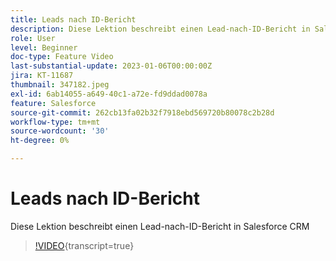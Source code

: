 ```yaml
---
title: Leads nach ID-Bericht
description: Diese Lektion beschreibt einen Lead-nach-ID-Bericht in Salesforce CRM
role: User
level: Beginner
doc-type: Feature Video
last-substantial-update: 2023-01-06T00:00:00Z
jira: KT-11687
thumbnail: 347182.jpeg
exl-id: 6ab14055-a649-40c1-a72e-fd9ddad0078a
feature: Salesforce
source-git-commit: 262cb13fa02b32f7918ebd569720b80078c2b28d
workflow-type: tm+mt
source-wordcount: '30'
ht-degree: 0%

---
```


# Leads nach ID-Bericht

Diese Lektion beschreibt einen Lead-nach-ID-Bericht in Salesforce CRM

>[!VIDEO](https://video.tv.adobe.com/v/347182/?learn=on){transcript=true}
